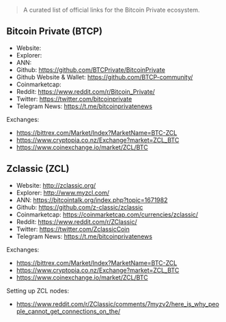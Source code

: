 
> A curated list of official links for the Bitcoin Private ecosystem.

## Bitcoin Private (BTCP)

* Website: 
* Explorer: 
* ANN: 
* Github: https://github.com/BTCPrivate/BitcoinPrivate
* Github Website & Wallet: https://github.com/BTCP-community/
* Coinmarketcap: 
* Reddit: https://www.reddit.com/r/Bitcoin_Private/
* Twitter: https://twitter.com/bitcoinprivate
* Telegram News: https://t.me/bitcoinprivatenews

Exchanges:
* https://bittrex.com/Market/Index?MarketName=BTC-ZCL
* https://www.cryptopia.co.nz/Exchange?market=ZCL_BTC
* https://www.coinexchange.io/market/ZCL/BTC

## Zclassic (ZCL)

* Website: http://zclassic.org/
* Explorer: http://www.myzcl.com/
* ANN: https://bitcointalk.org/index.php?topic=1671982
* Github: https://github.com/z-classic/zclassic
* Coinmarketcap: https://coinmarketcap.com/currencies/zclassic/
* Reddit: https://www.reddit.com/r/ZClassic/
* Twitter: https://twitter.com/ZclassicCoin
* Telegram News: https://t.me/bitcoinprivatenews

Exchanges:
* https://bittrex.com/Market/Index?MarketName=BTC-ZCL
* https://www.cryptopia.co.nz/Exchange?market=ZCL_BTC
* https://www.coinexchange.io/market/ZCL/BTC

Setting up ZCL nodes:
* https://www.reddit.com/r/ZClassic/comments/7myzv2/here_is_why_people_cannot_get_connections_on_the/



